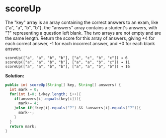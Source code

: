 # scoreUp

The "key" array is an array containing the correct answers to an exam, like {"a", "a", "b", "b"}. the "answers" array contains a student's answers, with "?" representing a question left blank. The two arrays are not empty and are the same length. Return the score for this array of answers, giving +4 for each correct answer, -1 for each incorrect answer, and +0 for each blank answer.

```
scoreUp(["a", "a", "b", "b"], ["a", "c", "b", "c"]) → 6
scoreUp(["a", "a", "b", "b"], ["a", "a", "b", "c"]) → 11
scoreUp(["a", "a", "b", "b"], ["a", "a", "b", "b"]) → 16
```

**Solution:**

```java
public int scoreUp(String[] key, String[] answers) {
  int mark = 0;
  for(int i=0; i<key.length; i++){
    if(answers[i].equals(key[i])){
      mark+= 4;
    }else if(!key[i].equals("?") && !answers[i].equals("?")){
      mark--;
    }
  }
  return mark;
}
```